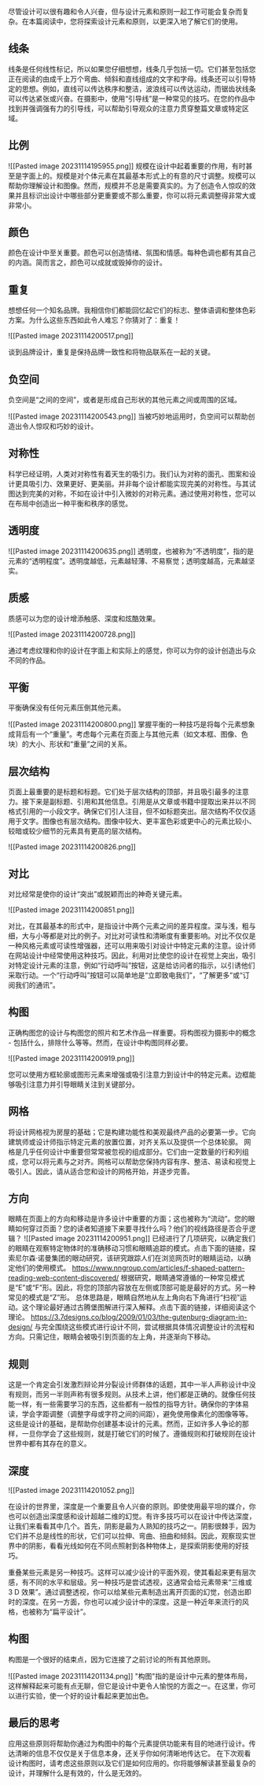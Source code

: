 尽管设计可以很有趣和令人兴奋，但与设计元素和原则一起工作可能会复杂而复杂。在本篇阅读中，您将探索设计元素和原则，以更深入地了解它们的使用。

## 线条
线条是任何线性标记，所以如果您仔细想想，线条几乎包括一切。它们甚至包括您正在阅读的由成千上万个弯曲、倾斜和直线组成的文字和字母。线条还可以引导特定的思想。例如，直线可以传达秩序和整洁，波浪线可以传达运动，而锯齿状线条可以传达紧张或兴奋。在摄影中，使用“引导线”是一种常见的技巧。在您的作品中找到并强调强有力的引导线，可以帮助引导观众的注意力贯穿整篇文章或特定区域。

## 比例
![[Pasted image 20231114195955.png]]
规模在设计中起着重要的作用，有时甚至是字面上的。规模是对个体元素在其最基本形式上的有意的尺寸调整。规模可以帮助你理解设计和图像。然而，规模并不总是需要真实的。为了创造令人惊叹的效果并且标识出设计中哪些部分更重要或不那么重要，你可以将元素调整得非常大或非常小。

## 颜色
颜色在设计中至关重要。颜色可以创造情绪、氛围和情感。每种色调也都有其自己的内涵。简而言之，颜色可以成就或毁掉你的设计。

## 重复
想想任何一个知名品牌。我相信你们都能回忆起它们的标志、整体语调和整体色彩方案。为什么这些东西如此令人难忘？你猜对了：重复！

![[Pasted image 20231114200517.png]]

谈到品牌设计，重复是保持品牌一致性和将物品联系在一起的关键。
## 负空间
负空间是“之间的空间”，或者是形成自己形状的其他元素之间或周围的区域。

![[Pasted image 20231114200543.png]]
当被巧妙地运用时，负空间可以帮助创造出令人惊叹和巧妙的设计。
## 对称性
科学已经证明，人类对对称性有着天生的吸引力。我们认为对称的面孔、图案和设计更具吸引力、效果更好、更美丽。并非每个设计都能实现完美的对称性。与其试图达到完美的对称，不如在设计中引入微妙的对称元素。通过使用对称性，您可以在布局中创造出一种平衡和秩序的感觉。
## 透明度

![[Pasted image 20231114200635.png]]
透明度，也被称为“不透明度”，指的是元素的“透明程度”。透明度越低，元素越轻薄、不易察觉；透明度越高，元素越坚实。

## 质感
质感可以为您的设计增添触感、深度和炫酷效果。

![[Pasted image 20231114200728.png]]

通过考虑纹理和你的设计在字面上和实际上的感觉，你可以为你的设计创造出与众不同的作品。

## 平衡
平衡确保没有任何元素压倒其他元素。

![[Pasted image 20231114200800.png]]
掌握平衡的一种技巧是将每个元素想象成背后有一个“重量”。考虑每个元素在页面上与其他元素（如文本框、图像、色块）的大小、形状和“重量”之间的关系。

## 层次结构
页面上最重要的是标题和标题。它们处于层次结构的顶部，并且吸引最多的注意力。接下来是副标题、引用和其他信息。引用是从文章或书籍中提取出来并以不同格式引用的一小段文字。确保它们引人注目，但不如标题突出。层次结构不仅仅适用于文字。图像也有层次结构。图像中较大、更丰富色彩或更中心的元素比较小、较暗或较少细节的元素具有更高的层次结构。

![[Pasted image 20231114200826.png]]
## 对比
对比经常是使你的设计“突出”或脱颖而出的神奇关键元素。

![[Pasted image 20231114200851.png]]

对比，在其最基本的形式中，是指设计中两个元素之间的差异程度。深与浅，粗与细，大与小等都是对比的例子。对比对可读性和清晰度有重要影响。对比不仅仅是一种风格元素或可读性增强器，还可以用来吸引对设计中特定元素的注意。设计师在网站设计中经常使用这种技巧。因此，利用对比使您的设计在视觉上突出，吸引对特定设计元素的注意，例如“行动呼叫”按钮，这是给访问者的指示，以引诱他们采取行动。一个“行动呼叫”按钮可以简单地是“立即致电我们”，“了解更多”或“订阅我们的通讯”。 
## 构图
正确构图您的设计与构图您的照片和艺术作品一样重要。将构图视为摄影中的概念 - 包括什么，排除什么等等。然而，在设计中构图同样必要。

![[Pasted image 20231114200919.png]]

您可以使用方框轮廓或图形元素来增强或吸引注意力到设计中的特定元素。边框能够吸引注意力并引导眼睛关注到关键部分。
## 网格
将设计网格视为房屋的基础；它是构建功能性和美观最终产品的必要第一步。它向建筑师或设计师指示特定元素的放置位置，对齐关系以及提供一个总体轮廓。
网格是几乎任何设计中重要但常常被忽视的组成部分。它们由一定数量的行和列组成，您可以将元素与之对齐。网格可以帮助您保持内容有序、整洁、易读和视觉上吸引人。因此，请从适合您和设计的网格开始，并逐步完善。
## 方向
眼睛在页面上的方向和移动是许多设计中重要的方面；这也被称为“流动”。您的眼睛如何穿过页面？您的读者知道接下来要寻找什么吗？他们的视线路径是否合乎逻辑？
![[Pasted image 20231114200951.png]]
已经进行了几项研究，以确定我们的眼睛在观察特定物体时的准确移动习惯和眼睛追踪的模式。点击下面的链接，探索尼尔森·诺曼集团的眼动研究，该研究跟踪人们在浏览网页时的眼睛运动，以确定他们的使用模式。
https://www.nngroup.com/articles/f-shaped-pattern-reading-web-content-discovered/
根据研究，眼睛通常遵循的一种常见模式是“E”或“F”形。因此，将您的顶部内容放在左侧或顶部可能是最好的方式。另一种常见的模式是“Z”形。
总体思路是，眼睛自然地从左上角向右下角进行“扫视”运动。这个理论最好通过古腾堡图解进行深入解释。点击下面的链接，详细阅读这个理论。
https://3.7designs.co/blog/2009/01/03/the-gutenburg-diagram-in-design/
与完全围绕这些模式进行设计不同，尝试根据具体情况调整设计的流程和方向。只需记住，眼睛会被吸引到页面的左上角，并逐渐向下移动。

## 规则
这是一个肯定会引发激烈辩论并分裂设计师群体的话题，其中一半人声称设计中没有规则，而另一半则声称有很多规则。从技术上讲，他们都是正确的。就像任何技能一样，有一些需要学习的东西，这些都有一般性的指导方针。确保你的字体易读，学会字距调整（调整字母或字符之间的间距），避免使用像素化的图像等等。这些是设计的基础，是帮助你创建基本设计的元素。然而，正如许多人争论的那样，一旦你学会了这些规则，就是打破它们的时候了。遵循规则和打破规则在设计世界中都有其存在的意义。

## 深度
![[Pasted image 20231114201052.png]]

在设计的世界里，深度是一个重要且令人兴奋的原则。即使使用最平坦的媒介，你也可以创造出深度感和设计超越二维的幻觉。有许多技巧可以在设计中传达深度，让我们来看看其中几个。首先，阴影是最为人熟知的技巧之一。阴影很棘手，因为它们并不总是线性的形状，它们可以拉伸、弯曲、扭曲和倾斜。因此，观察现实世界中的阴影，看看光线如何在不同点照射到各种物体上，是探索阴影使用的好技巧。

重叠某些元素是另一种技巧。这样可以减少设计的平面外观，使其看起来更有层次感，有不同的水平和层级。另一种技巧是尝试透视，这通常会给元素带来“三维或 3 D 效果”。通过调整透视，你可以给某些元素制造出离开页面的幻觉，创造出即时的深度。在另一方面，你也可以减少设计中的深度。这是一种近年来流行的风格，也被称为“扁平设计”。
## 构图

构图是一个很好的结束点，因为它连接了之前讨论的所有其他原则。

![[Pasted image 20231114201134.png]]
"构图"指的是设计中元素的整体布局，这样解释起来可能有点无聊，但它是设计中更令人愉悦的方面之一。在这里，你可以进行实验，使一个好的设计看起来更加出色。
## 最后的思考
应用这些原则将帮助你通过为构图中的每个元素提供功能来有目的地进行设计。传达清晰的信息不仅仅是关于信息本身，还关乎你如何清晰地传达它。
在下次观看设计构图时，请考虑这些原则以及它们是如何应用的。你将能够解读甚至最复杂的设计，并理解什么是有效的，什么是无效的。